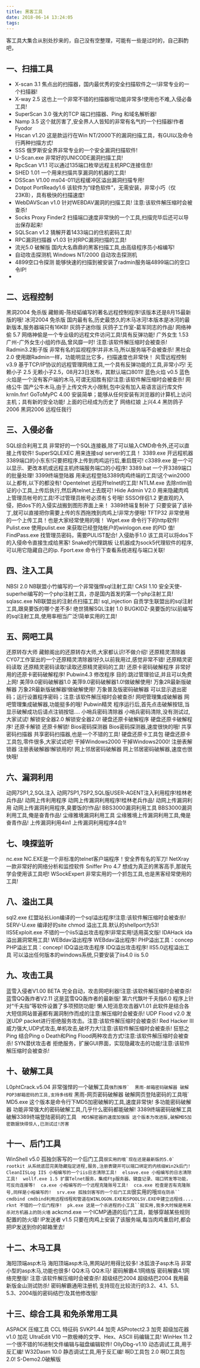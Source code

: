 ```yaml
---
title: 黑客工具
date: 2018-06-14 13:24:05
tags:
---
```



客工具大集合从别处抄来的，自己没有空整理，可能有一些是过时的，自己斟酌吧，

## 一、扫描工具 

* X-scan 3.1 焦点出的扫描器，国内最优秀的安全扫描软件之一!非常专业的一个扫描器! 
* X-way 2.5 这也上一个非常不错的扫描器哦!功能非常多!使用也不难,入侵必备工具! 
* SuperScan 3.0 强大的TCP 端口扫描器、Ping 和域名解析器! 
* Namp 3.5 这个就厉害了,安全界人人皆知的非常有名气的一个扫描器!作者Fyodor 
* Hscan v1.20 这是款运行在Win NT/2000下的漏洞扫描工具，有GUI以及命令行两种扫描方式! 
* SSS 俄罗斯安全界非常专业的一个安全漏洞扫描软件! 
* U-Scan.exe 非常好的UNICODE漏洞扫描工具! 
* RpcScan V1.1 可以通过135端口枚举远程主机RPC连接信息! 
* SHED 1.01 一个用来扫描共享漏洞的机器的工具! 
* DSScan V1.00 ms04-011远程缓冲区溢出漏洞扫描专用! 
* Dotpot PortReady1.6 该软件为“绿色软件”，无需安装，非常小巧（仅23KB），具有极快的扫描速度! 
* WebDAVScan v1.0 针对WEBDAV漏洞的扫描工具! 注意:该软件解压缩时会被查杀! 
* Socks Proxy Finder2 扫描端口速度非常快的一个工具,扫描完毕后还可以导出保存起来! 
* SQLScan v1.2 猜解开着1433端口的住机密码工具! 
* RPC漏洞扫描器 v1.03 针对RPC漏洞扫描的工具! 
* 流光5.0 破解版 国内大名鼎鼎的黑客扫描工具,由高级程序员小榕编写! 
* 自动攻击探测机 Windows NT/2000 自动攻击探测机 
* 4899空口令探测 能够快速的扫描到被安装了radmin服务端4899端口的空口令IP!
*  
## 二、远程控制 
黑洞2004 免杀版 藏鲸阁-陈经韬编写的著名远程控制程序!该版本还是8月15最新版的哦! 
冰河2004 免杀版 国内最有名,历史最悠久的木马冰河!本版本是冰河的最新版本,服务器端只有16KB! 
灰鸽子迷你版 灰鸽子工作室-葛军同志的作品! 
网络神偷 5.7 网络神偷是一个专业级的远程文件访问工具!具有反弹功能! 
广外女生 1.53 
广州-广外女生小组的作品,曾风靡一时! 注意:该软件解压缩时会被查杀! 
Radmin3.2影子版 非常有名的监视程序!并非木马,所以服务端不会被查杀! 
黑社会 2.0 使用跟Radmin一样，功能明显比它多，扫描速度也非常快！ 
风雪远程控制 v3.9 基于TCP/IP协议的远程管理网络工具,一个具有反弹功能的工具,非常小巧! 
无赖小子 2.5 无赖小子2.5，08月23日发布，其默认端口8011! 
蓝色火焰 v0.5 蓝色火焰是一个没有客户端的木马,可谓无招胜有招!注意:该软件解压缩时会被查杀! 
网络公牛 国产公牛木马,由于上传文件大小限制,包中没有加入易语言运行库文件krnln.fnr! 
GoToMyPC 4.00 安装简单；能够从任何安装有浏览器的计算机上访问主机；具有新的安全功能! 
上面的已经成为历史了 
网络红娘 
上兴4.4 
黑防鸽子2006 
黑洞2006 
远程任我行 

## 三、入侵必备 
SQL综合利用工具 非常好的一个SQL连接器,除了可以输入CMD命令外,还可以直接上传软件! 
SuperSQLEXEC 用来连接sql server的工具！ 
3389.exe 开远程机器3389端口的小东东!只要把程序上传到肉鸡运行后,重启既可! 
c3389.exe 是一个可以显示、更改本机或远程主机终端服务端口的小程序! 
3389.bat 一个开3389端口的批量处理! 
3399终端登陆器 用来远程登陆3389肉鸡终端的工具!这个win2000以上都有,以下的都没有! 
Opentelnet 远程开telnet的工具! 
NTLM.exe 去除ntlm验证的小工具,上传后执行,然后再telnet上去既可! 
Hide Admin V2.0 用来隐藏肉鸡上管理员帐号的工具!不过管理员帐号必须有＄号哦! 
SSSO伴侣1.2 更直观的入侵，把dos下的入侵实战搬到图形界面上来！ 
3389终端复制补丁 只要安装了该补丁,就可以直接把你需要上传的东西拖拽到肉鸡上!非常方便哦! 
TFTP32 非常使用的一个上传工具！也是大家经常使用的哦！ 
Wget.exe 命令行下的http软件! 
Pulist.exe 使用pulist.exe 来获取已经登陆帐户的winlogon.exe 的PID 值! 
FindPass.exe 找管理员密码，需要PULIST配合! 
入侵助手1.0 该工具可以将dos下的入侵命令直接生成给黑客! 
Snake的代理跳板 让机器成为sock5代理软件的程序,可以用它隐藏自己的ip. 
Fport.exe 命令行下查看系统进程与端口关联! 

## 四、注入工具 
NBSI 2.0 NB联盟小竹编写的一个非常强悍sql注射工具! 
CASI 1.10 安全天使-superhei编写的一个php注射工具，亦是国内首发的第一个php注射工具! 
sqlasc.exe NB联盟出的注射点扫描工具! 
sql_injection 自贡学生联盟出的sql注射工具,跟臭要饭的哪个差不多! 
绝世猜解SQL注射 1.0 BUGKIDZ-臭要饭的!以前编写的sql注射工具,使用率相当广泛!简单实用的工具! 

## 五、网吧工具 
还原转存大师 藏鲸阁出的还原转存大师,大家都认识!不做介绍! 
还原精灵清除器 CY07工作室出的一个还原精灵清除器!好久以前我用过,感觉非常不错! 
还原精灵密码读取 还原精灵密码读取!读取还原精灵密码的工具! 
还原卡密码破解程序 非常好用的还原卡密码破解程序! 
Pubwin4.3 修改程序 目的:跳过管理验证,并且可以免费上网! 
美萍9.0密码破解器1.0 美萍9.0密码破解器1.0!做破解使用! 
万象2R最新版破解器 万象2R最新版破解器!做破解使用! 
万象普及版密码破解器 可以显示退出密码；运行设置程序密码；注意:该软件解压缩时会被查杀! 
网吧管理集成破解器 网吧管理集成破解器,功能挺多的哦! 
Pubwin精灵 程序运行后,首先点击破解按钮,当显示破解成功后请点注销按钮.... 
小哨兵密码清除器 小哨兵密码清除,没有测试过,大家试试! 
解锁安全器2.0 解锁安全器2.0! 
硬盘还原卡破解程序 硬盘还原卡破解程序! 
还原卡解锁 还原卡解锁! 
Bios密码探测器 Bios密码探测器,速度很快的哦! 
共享密码扫描器 共享密码扫描器,也是一个不错的工具! 
硬盘还原卡工具包 硬盘还原卡工具包,零件很多,大家试试吧! 
干掉Windows2000 干掉Windows2000! 
注册表解锁器 注册表破解器!解锁用的! 
网上邻居密码破解器 网上邻居密码破解器,速度也很快哦! 

## 六、漏洞利用 

动网7SP1,2,SQL注入 动网7SP1,7SP2,SQL版USER-AGENT注入利用程序!桂林老兵作品! 
动网上传利用程序 动网上传漏洞利用程序!桂林老兵作品! 
动网上传漏洞利用 动网上传漏洞利用程序,臭要饭的!作品! 
BBS3000漏洞利用工具 BBS3000漏洞利用工具,俺是奋青作品! 
尘缘雅境漏洞利用工具 尘缘雅境上传漏洞利用工具,俺是奋青作品! 
上传漏洞利用4in1 上传漏洞利用程序4合1! 

## 七、嗅探监听 

nc.exe NC.EXE是一个非标准的telnet客户端程序！安全界有名的军刀! 
NetXray 一款非常好的网络分析和监控软件 
Sniffer Pro 4.7 想成为真正的黑客高手,那就先学会使用该工具吧! 
WSockExpert 非常实用的一个抓包工具,也是黑客经常使用的工具! 

## 八、溢出工具 

sql2.exe 红盟站长Lion编译的一个sql溢出程序!注意:该软件解压缩时会被查杀! 
SERV-U.exe 编译好的site chmod 溢出工具.默认的shellport为53! 
IIS5Exploit.exe 不错的一个iis5溢出攻击程序!非常实用!适用英文版! 
IDAHack ida溢出漏洞常用工具! 
WEBdav溢出程序 WEBdav溢出程序! 
PHP溢出工具：concep PHP溢出工具：concep! 
IDQ溢出攻击程序 IDQ溢出攻击程序! 
IIS5.0远程溢出工具 可以溢出任何版本的windows系统,只要安装了iis4.0 iis 5.0 

## 九、攻击工具 

蓝雪入侵者V1.00 BETA 完全自动，攻击网吧利器!注意:该软件解压缩时会被查杀! 
蓝雪QQ轰炸者V2.11 这是蓝雪QQ轰炸者的最新版! 
第六代飘叶千夫指6.0 程序上针对“千夫指”等软件设置了多项预防功能! 
懒人短消息攻击器V1.01 此软件是结合各大短信网站普遍都有漏洞制作而成的注意:解压缩时会被查杀! 
UDP Flood v2.0 发送UDP packet进行拒绝服务攻击。注意:该软件解压缩时会被查杀! 
Red Hacker III 威力强大,UDP式攻击,单机攻击,破坏力大!注意:该软件解压缩时会被查杀! 
狂怒之Ping 结合Ping o Death和Ping Flood两种攻击方式!注意:该软件解压缩时会被查杀! 
SYN潜伏攻击者 拒绝服务，扩展GUI界面，实现隐藏攻击的功能!注意:该软件解压缩时会被查杀! 

## 十、破解工具 
L0phtCrack.v5.04 非常强悍的一个破解工具``强烈推荐` 
黑雨-邮箱密码破解器 破解POP3邮箱密码的工具,支持多线程`` 
黑雨-网页密码破解器 破解网页登陆密码的工具哦` 
MD5.exe 这个版本是命令行下MD5加密破解的工具,速度非常快! 
多功能密码破解器 功能非常强大的密码破解工具,几乎什么密码都能破解! 
3389终端密码破解工具 破解3389终端登陆密码的工具`` 
MD5解密器的速度加强版 这个版本为改进版,破解MD5加密数据快得惊人,已测试过!厉害`` 

## 十一、后门工具 

WinShell v5.0 孤独剑客写的一个后门工具``很实用的哦`现在还是最新版的5.0` 
rootkit 从系统底层完美隐藏指定进程,服务,注册表键并可以端口绑定的内核级Win2k后门! 
CleanIISLog IIS 小榕编写的一个iis日志清除工具! 
elsave.exe 小榕编写的日志清除工具! 
wollf.exe 1.5 扩展Telnet服务，集成Ftp服务器、键盘记录、端口转发等功能，可反向连接等! 
ca.exe 小榕编写的一个远程克隆账号工具! 
cca.exe 检查是否有克隆账号,同样是小榕编写的! 
srv.exe 孤独剑客写的一个后门工具``很实用的哦`现在防杀`` 
cmdbind cmdbind利用远程线程和管道在WINLOGON.EXE和SPOOLSV.EXE中建立远程线.... 
rknt 不错的一个后门程序! 
pk.exe 这是一个杀进程的小工具``挺实用,我多大时候是用来杀对方机器上的防火墙` 
ackcmd.exe 一个ICMP通道的后门工具，能够穿越某些规则配置的防火墙! 
IP发送者 v1.5 只要在肉鸡上安装了该服务端,每当肉鸡重启时,都会把IP发送到你的邮箱里去! 

## 十二、木马工具 

海阳顶端asp木马 海阳顶端asp木马,黑网站时用得比较多! 
冰狐浪子asp木马 非常小型的asp木马,功能也很多! 
QQ木马 QQ木马! 
密码解霸4.1网络版 密码解霸4.1网络完整版! 注意:该软件解压缩时会被查杀! 
超级结巴2004 超级结巴2004 我用最新版金山测试防杀! 
密码解霸通用注册机 支持现在比较流行的3.2、4.1、5.1、5.3、2004版的密码结巴!及其他修改版! 

## 十三、综合工具 和免杀常用工具 

ASPACK 压缩工具 
CCL 特征码 
SVKP1.44 加壳 
ASProtect2.3 加壳 
超级加花器 v1.0 加花 
UltraEdit V10 一款极棒的文字、Hex、ASCII 码编辑工具! 
WinHex 11.2 一个很不错的16进制文件编辑与磁盘编辑软件! 
OllyDbg-v1.10 动态调试工具,用于反汇编! 
W32Dasm 10.0 静态调试工具,用于反汇编! 
啊D工具包 2.0 啊D工具包 2.0! 
S-Demo2.0破解版 


